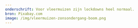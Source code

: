 ```yaml
---
onderschrift: Voor vleermuizen zijn lockdowns heel normaal.
bron: Pixabay.com
image: /img/vleermuizen-zonsondergang-boom.png
---
```

